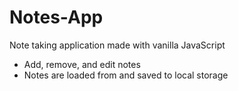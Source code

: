 # Notes-App
Note taking application made with vanilla JavaScript

- Add, remove, and edit notes
- Notes are loaded from and saved to local storage
